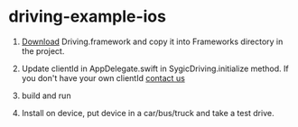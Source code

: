 # driving-example-ios

1. [Download](https://public.repo.sygic.com/#browse/browse:maven-sygic-releases:com%2Fsygic%2Fdriving%2Fdriving-lib) Driving.framework and copy it into Frameworks directory in the project. 


2. Update clientId in AppDelegate.swift in SygicDriving.initialize method. If you don't have your own clientId [contact us](https://www.sygic.com/enterprise/contact-us)

3. build and run

4. Install on device, put device in a car/bus/truck and take a test drive.

